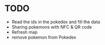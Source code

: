 # TODO
- Read the ids in the pokedex and fill the data
- Sharing pokemons with NFC & QR code
- Refresh map
- remove pokemon from Pokedex
